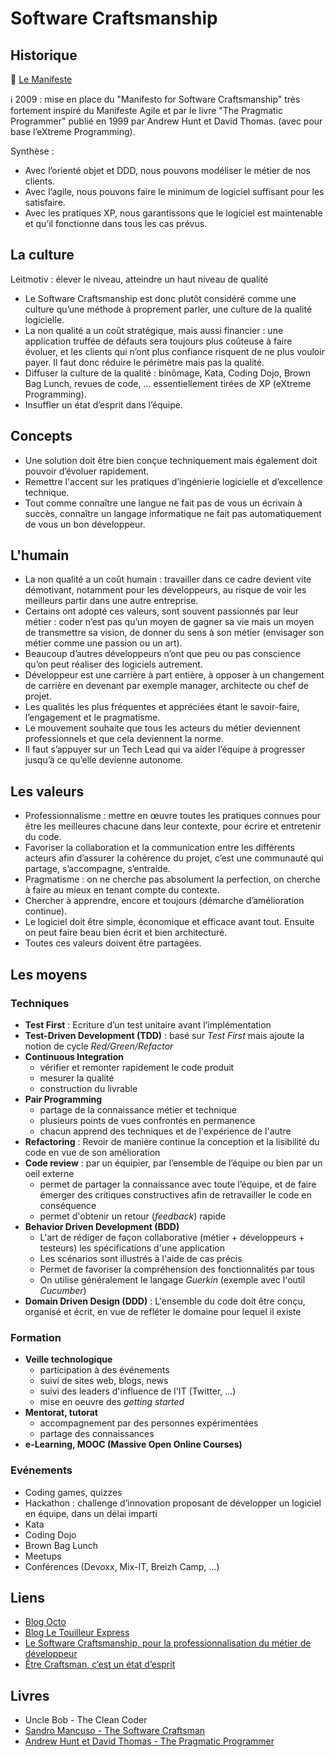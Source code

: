 # Software Craftsmanship

## Historique

:pushpin: [Le Manifeste](http://manifesto.softwarecraftsmanship.org/#/fr-fr)

:information_source: 2009 : mise en place du "Manifesto for Software Craftsmanship" très fortement inspiré du Manifeste Agile et par le livre "The Pragmatic Programmer" publié en 1999 par Andrew Hunt et David Thomas. (avec pour base l’eXtreme Programming).

Synthèse :

* Avec l’orienté objet et DDD, nous pouvons modéliser le métier de nos clients.
* Avec l’agile, nous pouvons faire le minimum de logiciel suffisant pour les satisfaire.
* Avec les pratiques XP, nous garantissons que le logiciel est maintenable et qu’il fonctionne dans tous les cas prévus.

## La culture

Leitmotiv : élever le niveau, atteindre un haut niveau de qualité

* Le Software Craftsmanship est donc plutôt considéré comme une culture qu’une méthode à proprement parler, une culture de la qualité logicielle.
* La non qualité a un coût stratégique, mais aussi financier : une application truffée de défauts sera toujours plus coûteuse à faire évoluer, et les clients qui n’ont plus confiance risquent de ne plus vouloir payer. Il faut donc réduire le périmètre mais pas la qualité.
* Diffuser la culture de la qualité : binômage, Kata, Coding Dojo, Brown Bag Lunch, revues de code, ...  essentiellement tirées de XP (eXtreme Programming).
* Insuffler un état d’esprit dans l’équipe.

##  Concepts

* Une solution doit être bien conçue techniquement mais également doit pouvoir d’évoluer rapidement.
* Remettre l'accent sur les pratiques d’ingénierie logicielle et d’excellence technique.
* Tout comme connaître une langue ne fait pas de vous un écrivain à succès, connaître un langage informatique ne fait pas automatiquement de vous un bon développeur.

## L'humain

* La non qualité a un coût humain : travailler dans ce cadre devient vite démotivant, notamment pour les développeurs, au risque de voir les meilleurs partir dans une autre entreprise.
* Certains ont adopté ces valeurs, sont souvent passionnés par leur métier : coder n’est pas qu’un moyen de gagner sa vie mais un moyen de transmettre sa vision, de donner du sens à son métier (envisager son métier comme une passion ou un art).
* Beaucoup d’autres développeurs n’ont que peu ou pas conscience qu’on peut réaliser des logiciels autrement.
* Développeur est une carrière à part entière, à opposer à un changement de carrière en devenant par exemple manager, architecte ou chef de projet.
* Les qualités les plus fréquentes et appréciées étant le savoir-faire, l’engagement et le pragmatisme.
* Le mouvement souhaite que tous les acteurs du métier deviennent professionnels et que cela deviennent la norme.
* Il faut s’appuyer sur un Tech Lead qui va aider l’équipe à progresser jusqu’à ce qu’elle devienne autonome.

## Les valeurs

* Professionnalisme : mettre en œuvre toutes les pratiques connues pour être les meilleures chacune dans leur contexte, pour écrire et entretenir du code.
* Favoriser la collaboration et la communication entre les différents acteurs afin d’assurer la cohérence du projet, c’est une communauté qui partage, s’accompagne, s’entraide.
* Pragmatisme : on ne cherche pas absolument la perfection, on cherche à faire au mieux en tenant compte du contexte.
* Chercher à apprendre, encore et toujours (démarche d’amélioration continue).
* Le logiciel doit être simple, économique et efficace avant tout. Ensuite on peut faire beau bien écrit et bien architecturé.
* Toutes ces valeurs doivent être partagées.

## Les moyens

### Techniques

* **Test First** : Ecriture d’un test unitaire avant l’implémentation
* **Test-Driven Development (TDD)** : basé sur _Test First_ mais ajoute la notion de cycle _Red/Green/Refactor_
* **Continuous Integration**
  * vérifier et remonter rapidement le code produit
  * mesurer la qualité
  * construction du livrable
* **Pair Programming**
  * partage de la connaissance métier et technique
  * plusieurs points de vues confrontés en permanence
  * chacun apprend des techniques et de l'expérience de l'autre
* **Refactoring** : Revoir de manière continue la conception et la lisibilité du code en vue de son amélioration
* **Code review** : par un équipier, par l’ensemble de l’équipe ou bien par un oeil externe
  * permet de partager la connaissance avec toute l’équipe, et de faire émerger des critiques constructives afin de retravailler le code en conséquence
  * permet d'obtenir un retour (_feedback_) rapide
* **Behavior Driven Development (BDD)**
  * L'art de rédiger de façon collaborative (métier + développeurs + testeurs) les spécifications d'une application
  * Les scénarios sont illustrés à l'aide de cas précis
  * Permet de favoriser la compréhension des fonctionnalités par tous
  * On utilise généralement le langage _Guerkin_ (exemple avec l'outil _Cucumber_)
* **Domain Driven Design (DDD)** : L'ensemble du code doit être conçu, organisé et écrit, en vue de refléter le domaine pour lequel il existe

### Formation

* **Veille technologique**
  * participation à des événements
  * suivi de sites web, blogs, news
  * suivi des leaders d'influence de l'IT (Twitter, ...)
  * mise en oeuvre des _getting started_
* **Mentorat, tutorat**
  * accompagnement par des personnes expérimentées
  * partage des connaissances
* **e-Learning, MOOC (Massive Open Online Courses)**

### Evénements

* Coding games, quizzes
* Hackathon : challenge d’innovation proposant de développer un logiciel en équipe, dans un délai imparti
* Kata
* Coding Dojo
* Brown Bag Lunch
* Meetups
* Conférences (Devoxx,  Mix-IT,  Breizh Camp, ...)

## Liens

* [Blog Octo](https://blog.octo.com/software-craftsmanship-une-culture-a-transmettre/)
* [Blog Le Touilleur Express](http://www.touilleur-express.fr/2011/01/20/craftsmanship/)
* [Le Software Craftsmanship, pour la professionnalisation du métier de développeur](http://www.arolla.fr/blog/2014/12/le-software-craftsmanship-pour-la-professionnalisation-du-metier-de-developpeur/)
* [Être Craftsman, c’est un état d’esprit](https://www.novencia.com/craftsman-presentation/)

## Livres

* Uncle Bob - The Clean Coder
* [Sandro Mancuso - The Software Craftsman](https://blog.cellenza.com/software-craftsmanship/analyse-the-software-craftsman-sandro-mancuso/)
* [Andrew Hunt et David Thomas - The Pragmatic Programmer](https://en.wikipedia.org/wiki/The_Pragmatic_Programmer) 
